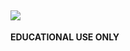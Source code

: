 ![](https://i.ibb.co/dgTBnp7/Nyan-Cat-Free-Download-PNG.png)
---------------------------------------------------------------------
**EDUCATIONAL USE ONLY**
